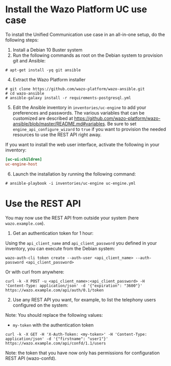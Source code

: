 # Install the Wazo Platform UC use case

To install the Unified Communication use case in an all-in-one
setup, do the following steps:

1. Install a Debian 10 Buster system
2. Run the following commands as root on the Debian system to
   provision git and Ansible:

```ShellSession
# apt-get install -yq git ansible
```

4. Extract the Wazo Platform installer

```ShellSession
# git clone https://github.com/wazo-platform/wazo-ansible.git
# cd wazo-ansible
# ansible-galaxy install -r requirements-postgresql.yml
```

5. Edit the Ansible inventory in `inventories/uc-engine` to add your
   preferences and passwords. The various variables that can be
   customized are described at
   <https://github.com/wazo-platform/wazo-ansible/blob/master/README.md#variables>. Be
   sure to set `engine_api_configure_wizard` to `true` if you want to
   provision the needed resources to use the REST API right away.

If you want to install the web user interface, activate the following
in your inventory:

```Ini
[uc-ui:children]
uc-engine-host
```

6. Launch the installation by running the following command:

```ShellSession
# ansible-playbook -i inventories/uc-engine uc-engine.yml
```
# Use the REST API

You may now use the REST API from outside your system (here `wazo.example.com`).

1. Get an authentication token for 1 hour:

Using the `api_client_name` and `api_client_password` you defined in
your inventory, you can execute from the Debian system:

```ShellSession
wazo-auth-cli token create --auth-user <api_client_name> --auth-password <api_client_password>
```
Or with curl from anywhere:

```ShellSession
curl -k -X POST -u <api_client_name>:<api_client_password> -H 'Content-Type: application/json' -d '{"expiration": "3600"}' https://wazo.example.com/api/auth/0.1/token
```

2. Use any REST API you want, for example, to list the telephony users configured on the system:

Note: You should replace the following values:
* `my-token` with the authentication token

```ShellSession
curl -k -X GET -H 'X-Auth-Token: <my-token>' -H 'Content-Type: application/json' -d '{"firstname": "user1"}' https://wazo.example.com/api/confd/1.1/users
```

Note: the token that you have now only has permissions for configuration REST API (wazo-confd).
